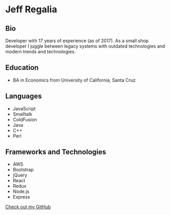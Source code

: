# Jeff Regalia

## Bio

Developer with 17 years of experience (as of 2017). As a small shop developer I juggle between legacy systems with outdated technologies and modern trends and technologies.

## Education

- BA in Economics from University of California, Santa Cruz

## Languages

- JavaScript
- Smalltalk
- ColdFusion
- Java
- C++
- Perl

## Frameworks and Technologies

- AWS
- Bootstrap
- jQuery
- React
- Redux
- Node.js
- Express

[Check out my GitHub](https://github.com/InfinityBMX)